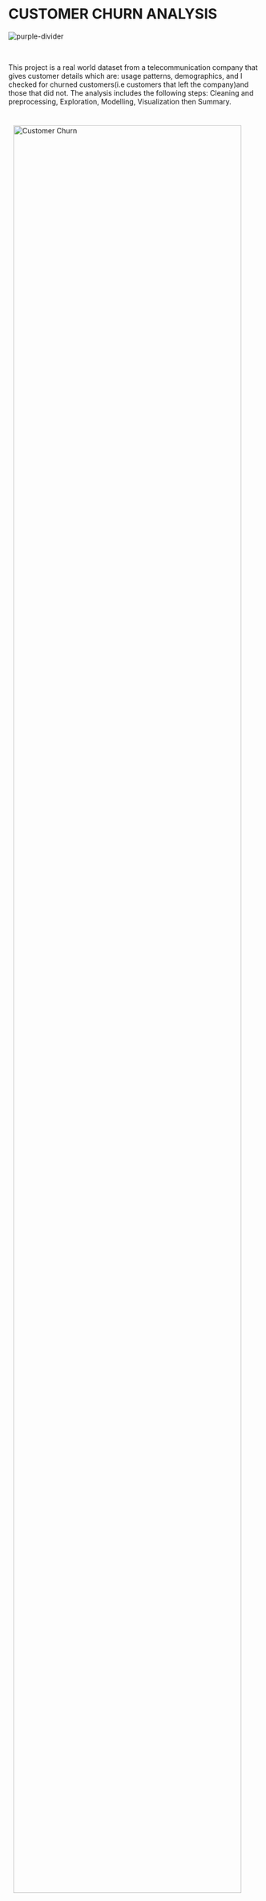 # **CUSTOMER CHURN ANALYSIS**

![purple-divider](https://user-images.githubusercontent.com/7065401/52071927-c1cd7100-2562-11e9-908a-dde91ba14e59.png)

<head>
<br>
<p>
This project is a real world dataset from a telecommunication company that gives customer details which are: usage patterns, demographics, and I checked for churned customers(i.e customers that left the company)and those that did not. The analysis includes the following steps: Cleaning and preprocessing, Exploration, Modelling, Visualization then Summary.
<style>
    .image-separate {
        display: block;
        margin: 0 auto;
        clear: both;
    }
</style>
<p><img style = "float: left;  margin : 25px 50px 25px 10px; width: 95%" 
src = "https://softwareequity.com/wp-content/uploads/2021/02/SEG_BlogHeader_CustomerChurn.png"; alt = "Customer Churn" class="image-separate">
</p>
</head>
<br>
The analysis was carried out based on the following aim:
<ol>
    <li>Cleaning and preprocessing the dataset</li>
    <li>Exploratory Data Analysis.</li>
    <li>Convey information through Data Visualisation that affects customer churn.</li>
    <br>
    <ol>
        <li><b>Cleaning and preprocessing the dataset:</b>
        <p>This process is a necessity and also a prerequisite to other steps of Data Analysis. It consists of viewing the properties,statistical summary, size and shape of the data. The major aim of this process includes: 
        <ul style= 'list-style-type:circle'>
            <li>Remove Duplicates: Duplicated values will skew analysis performance and to avoid this it is always best to check for duplicated values using variable <code>.duplicated.sum()</code> (i.e. check for the count of duplicated values) and drop them.</li>
            <li>Treat Missing values: Spot missing values, then it is either you drop the rows affected or use the <code>fillna</code> method, with the use of mean and median to fill missing values.</li>
            <li>Convert Data types: Data type that does not rhyme with the pattern of the feature(float, int, string, e.t.c)e.g. a date in string format or a float in an object format should be converted to the right data type.</li>
            <li>Detect Outliers: Outliers can be figured through the use of quartile range boundaries, box plot and scatter plot. This affects the standard deviation.</li>
            <li>Detect Outliers: Outliers can be figured through the use of quartile range boundaries, box plot and scatter plot. This affects the mean of the dataset and this tends to affect the standard deviation.</li>
            <li>Analysis of Qualitative Datasets: Categorical data can be encoded through <code>OneHotEncoder</code>, <code>LabelEncoder</code>, which are <code>sckit-learn</code> algorithms and can also be performed with <code>Pandas</code> <code>get_dummies</code> function.</li>
        </ul>
        </p>
        </li>
        <br>
        <li><b>Exploratory Data Analysis: </b>
        <p>This gives you the chance to ask questions about the dataset and involves scanning through the data for quantitative and qualitative features.
                <ul style= 'list-style-type:circle'>
                <li>Perform Descriptive Statistics: Calculating the statistical summary for quantitative/numerical features with the <code>describe</code> function, which displays the count, mean, std, min, 1st quartile, median, 3rd quartile, maximum values of wach numerical feature.</li>
                <li>Analyse the distribution of categorical features: distribution includes counts, ratios, e.t.c.</li>
                <li>Correlation: identify the relationship of numerical features through heatmaps and scatter plots.</li>
                <li>Hypothesis Testing: with the use of t-test to help make inferences about the data and gain insights from the result.</li>
                </ul>
                </p>
                </li>
                <br>
                <li><b>Convey information through Data Visualisation:</b>
                <p>Showcasing the pictorial result of the cleaned and analysed dataset. It comprises of:
                <ul style= 'list-style-type:circle'>
                <li>Identifying Trends: this is done through visualisation of scatter plots, line plots and bar plots</li>
                <li>Spread of Categorical and Numerical values: with the use of bar plots, histograms to validate the distribution of the values.</li>
                <li>Distribution of Numeric values: the use of scatter plots, histograms, and density plots.</li>
                </ul>
                </p>
                </li>
            </ol>
        </ol>
<br>
<p>The following visualisation libraries were used:
<ul style='list-style-type:disc'>
    <li><code>plotly</code></li>
    <li><code>matplotlib</code></li>
    <li><code>seaborn</code></li>
</ul>
</p>

</p>